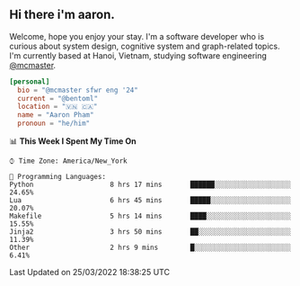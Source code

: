 <h2><b>Hi there i'm aaron. </b></h2>

Welcome, hope you enjoy your stay. I'm a software developer who is curious about system design, cognitive system and graph-related topics. I'm currently based at Hanoi, Vietnam, studying software engineering [@mcmaster](https://www.mcmaster.ca/).

```toml
[personal]
  bio = "@mcmaster sfwr eng '24"
  current = "@bentoml"
  location = "🇻🇳 🇨🇦"
  name = "Aaron Pham"
  pronoun = "he/him"
```
<!--<img src="https://github-readme-stats.vercel.app/api?username=aarnphm&show_icons=true&count_private=true&theme=dark" height="170"/>-->
<!--<img src="https://github-readme-stats.vercel.app/api/top-langs/?username=aarnphm&layout=compact&hide=css&theme=dark" height="170" />-->

<!--START_SECTION:waka-->
📊 **This Week I Spent My Time On** 

```text
⌚︎ Time Zone: America/New_York

💬 Programming Languages: 
Python                   8 hrs 17 mins       ██████░░░░░░░░░░░░░░░░░░░   24.65% 
Lua                      6 hrs 45 mins       █████░░░░░░░░░░░░░░░░░░░░   20.07% 
Makefile                 5 hrs 14 mins       ████░░░░░░░░░░░░░░░░░░░░░   15.55% 
Jinja2                   3 hrs 50 mins       ██░░░░░░░░░░░░░░░░░░░░░░░   11.39% 
Other                    2 hrs 9 mins        █░░░░░░░░░░░░░░░░░░░░░░░░   6.41%

```


 Last Updated on 25/03/2022 18:38:25 UTC
<!--END_SECTION:waka-->
